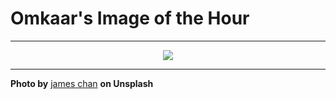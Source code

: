 # Omkaar's Image of the Hour

---

<div align="center">

<a href="https://unsplash.com/photos/a-person-walks-towards-light-with-direction-9PZpzDZqhyM">
  <img src="https://images.unsplash.com/photo-1747641067114-1778b0f75567?crop=entropy&cs=tinysrgb&fit=max&fm=jpg&ixid=M3w3NjA2Nzh8MHwxfHJhbmRvbXx8fHx8fHx8fDE3NDkzNjk2MDB8&ixlib=rb-4.1.0&q=80&w=1080" style="max-width:100%; height:auto;">
</a>



</div>

---

**Photo by** [james chan](https://unsplash.com/@jvmesc_) **on Unsplash**
